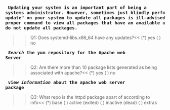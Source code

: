 **<pre> Updating your system is an important part of being a systems administrator. However, sometimes just blindly performing a "yum update" on your system to update all packages is ill-advised. Issue the proper command to view all packages that have an available update, but do not update all packages.</pre>**

>>Q1: Does systemd-libs.x86_64 have any updates?<<
(*) yes
( ) no

**<pre> _Search_ the yum repository for the Apache web Server</pre>**
>>Q2: Are there more than 10 package lists generated as being associated with apache?<<
(*) yes
( ) no

**<pre> view _information_ about the apache web server package</pre>**
>>Q3: What repo is the httpd package apart of according to info<<
(*) base
( ) active (exited)
( ) inactive (dead)
( ) extras




